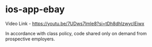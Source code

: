 # ios-app-ebay

Video Link - https://youtu.be/7UDws7lmIe8?si=tDh8dhIzwyclEiwx

In accordance with class policy, code shared only on demand from prospective employers.

